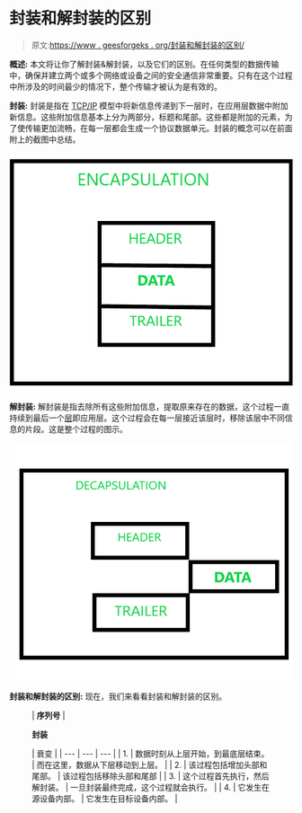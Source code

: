 # 封装和解封装的区别

> 原文:[https://www . geesforgeks . org/封装和解封装的区别/](https://www.geeksforgeeks.org/difference-between-encapsulation-and-decapsulation/)

**概述:**
本文将让你了解封装&解封装，以及它们的区别。在任何类型的数据传输中，确保并建立两个或多个网络或设备之间的安全通信非常重要。只有在这个过程中所涉及的时间最少的情况下，整个传输才被认为是有效的。

**封装:**
封装是指在 [TCP/IP](https://www.geeksforgeeks.org/tcp-ip-model/) 模型中将新信息传递到下一层时，在应用层数据中附加新信息。这些附加信息基本上分为两部分，标题和尾部。这些都是附加的元素，为了使传输更加流畅，在每一层都会生成一个协议数据单元。封装的概念可以在前面附上的截图中总结。

![](img/a2d490a465523c16642904b3b997d850.png)

**解封装:**
解封装是指去除所有这些附加信息，提取原来存在的数据，这个过程一直持续到最后一个[层](https://www.geeksforgeeks.org/similarities-between-tcp-ip-model-and-osi-model/?ref=rp)即应用层。这个过程会在每一层接近该层时，移除该层中不同信息的片段。这是整个过程的图示。

![](img/dfcd960ce4ff2b0b142ae950570120af.png)

**封装和解封装的区别:**
现在，我们来看看封装和解封装的区别。

<figure class="table">

| **序列号** | 

**封装**

 | 衰变 |
| --- | --- | --- |
| 1. | 数据时刻从上层开始，到最底层结束。 | 而在这里，数据从下层移动到上层。 |
| 2. | 该过程包括增加头部和尾部。 | 该过程包括移除头部和尾部 |
| 3. | 这个过程首先执行，然后解封装。 | 一旦封装最终完成，这个过程就会执行。 |
| 4. | 它发生在源设备内部。 | 它发生在目标设备内部。 |

</figure>